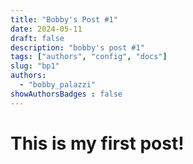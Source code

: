 ```yaml
---
title: "Bobby's Post #1"
date: 2024-05-11
draft: false
description: "bobby's post #1"
tags: ["authors", "config", "docs"]
slug: "bp1"
authors:
  - "bobby_palazzi"
showAuthorsBadges : false
---
```


# This is my first post!

